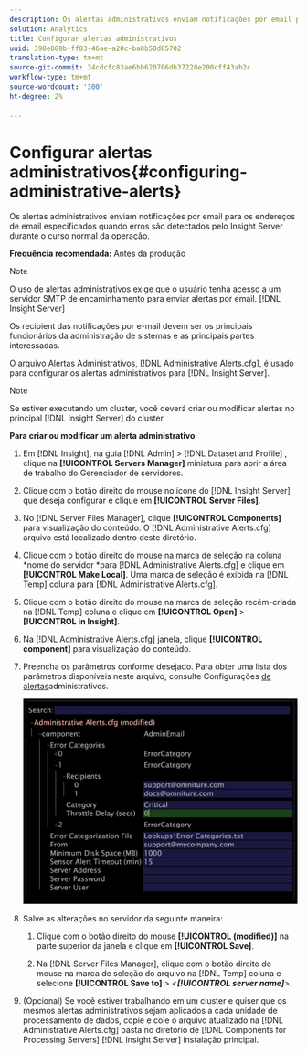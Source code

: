 ```yaml
---
description: Os alertas administrativos enviam notificações por email para os endereços de email especificados quando erros são detectados pelo Insight Server durante o curso normal da operação.
solution: Analytics
title: Configurar alertas administrativos
uuid: 398e088b-ff83-46ae-a20c-ba0b50d85702
translation-type: tm+mt
source-git-commit: 34cdcfc83ae6bb620706db37228e200cff43ab2c
workflow-type: tm+mt
source-wordcount: '300'
ht-degree: 2%

---
```



# Configurar alertas administrativos{#configuring-administrative-alerts}

Os alertas administrativos enviam notificações por email para os endereços de email especificados quando erros são detectados pelo Insight Server durante o curso normal da operação.

**Frequência recomendada:** Antes da produção

>[!NOTE]
>
>O uso de alertas administrativos exige que o usuário tenha acesso a um servidor SMTP de encaminhamento para enviar alertas por email. [!DNL Insight Server]

Os recipient das notificações por e-mail devem ser os principais funcionários da administração de sistemas e as principais partes interessadas.

O arquivo Alertas Administrativos, [!DNL Administrative Alerts.cfg], é usado para configurar os alertas administrativos para [!DNL Insight Server].

>[!NOTE]
>
>Se estiver executando um cluster, você deverá criar ou modificar alertas no principal [!DNL Insight Server] do cluster.

**Para criar ou modificar um alerta administrativo**

1. Em [!DNL Insight], na guia [!DNL Admin] > [!DNL Dataset and Profile] , clique na **[!UICONTROL Servers Manager]** miniatura para abrir a área de trabalho do Gerenciador de servidores.
1. Clique com o botão direito do mouse no ícone do [!DNL Insight Server] que deseja configurar e clique em **[!UICONTROL Server Files]**.
1. No [!DNL Server Files Manager], clique **[!UICONTROL Components]** para visualização do conteúdo. O [!DNL Administrative Alerts.cfg] arquivo está localizado dentro deste diretório.
1. Clique com o botão direito do mouse na marca de seleção na coluna *nome do servidor *para [!DNL Administrative Alerts.cfg] e clique em **[!UICONTROL Make Local]**. Uma marca de seleção é exibida na [!DNL Temp] coluna para [!DNL Administrative Alerts.cfg].
1. Clique com o botão direito do mouse na marca de seleção recém-criada na [!DNL Temp] coluna e clique em **[!UICONTROL Open]** > **[!UICONTROL in Insight]**.
1. Na [!DNL Administrative Alerts.cfg] janela, clique **[!UICONTROL component]** para visualização do conteúdo.
1. Preencha os parâmetros conforme desejado. Para obter uma lista dos parâmetros disponíveis neste arquivo, consulte Configurações [de alertas](../../../home/c-inst-svr/c-cfg-stgs-ref/c-admin-alts-cfg-stgs.md#concept-14c3c3ed797f47c5900ec04cae2fc491)administrativos.

   ![Informações da etapa](assets/cfg_adminalerts_examplevalues.png)

1. Salve as alterações no servidor da seguinte maneira:

   1. Clique com o botão direito do mouse **[!UICONTROL (modified)]** na parte superior da janela e clique em **[!UICONTROL Save]**.

   1. Na [!DNL Server Files Manager], clique com o botão direito do mouse na marca de seleção do arquivo na [!DNL Temp] coluna e selecione **[!UICONTROL Save to]** > *&lt;**[!UICONTROL server name]**>*.

1. (Opcional) Se você estiver trabalhando em um cluster e quiser que os mesmos alertas administrativos sejam aplicados a cada unidade de processamento de dados, copie e cole o arquivo atualizado na [!DNL Administrative Alerts.cfg] pasta no diretório de [!DNL Components for Processing Servers] [!DNL Insight Server] instalação principal.
